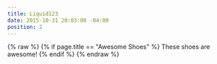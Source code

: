 ```yaml
---
title: Liquid123
date: 2015-10-31 20:03:00 -04:00
position: 2
---
```


{% raw %}
{% if page.title == "Awesome Shoes" %}
  These shoes are awesome!
{% endif %}
{% endraw %}